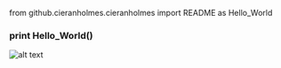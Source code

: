 from github.cieranholmes.cieranholmes import README as Hello_World

### print Hello_World()
![alt text](https://camo.githubusercontent.com/dd308a8d6fff7a9ec692918ab41af018d42c076066022081c5ae91871ee7d047/68747470733a2f2f7777772e6765656b73756c74642e636f6d2f77702d636f6e74656e742f75706c6f6164732f323032302f30382f3131383031343237385f323930343035373632393730363037355f383635343435353831383938393339383532305f6f2d312e6a7067)
